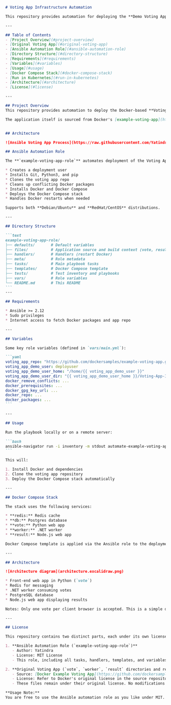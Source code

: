 
````markdown
# Voting App Infrastructure Automation

This repository provides automation for deploying the **Demo Voting App**. It combines the original Docker application with Ansible automation to simplify setup and management.

---

## Table of Contents
- [Project Overview](#project-overview)
- [Original Voting App](#original-voting-app)
- [Ansible Automation Role](#ansible-automation-role)
- [Directory Structure](#directory-structure)
- [Requirements](#requirements)
- [Variables](#variables)
- [Usage](#usage)
- [Docker Compose Stack](#docker-compose-stack)
- [Run in Kubernetes](#run-in-kubernetes)
- [Architecture](#architecture)
- [License](#license)

---

## Project Overview
This repository provides automation to deploy the Docker-based **Voting App** quickly on your servers. It ensures Docker is installed, configures the application, and starts the app stack using Docker Compose.  

The application itself is sourced from Docker's [example-voting-app](https://github.com/dockersamples/example-voting-app). All original source code belongs to Docker and is licensed under its original terms.  


## Architecture

![Ansible Voting App Process](https://raw.githubusercontent.com/YatindraPabbati/AnsibleAutomation/main/AnsibleAutomationVotingAppProcess.png)

## Ansible Automation Role

The **`example-voting-app-role`** automates deployment of the Voting App stack:

* Creates a deployment user
* Installs Git, Python3, and pip
* Clones the voting app repo
* Cleans up conflicting Docker packages
* Installs Docker and Docker Compose
* Deploys the Docker Compose stack
* Handles Docker restarts when needed

Supports both **Debian/Ubuntu** and **RedHat/CentOS** distributions.

---

## Directory Structure

```text
example-voting-app-role/
├── defaults/       # Default variables
├── files/          # Application source and build context (vote, result, worker)
├── handlers/       # Handlers (restart Docker)
├── meta/           # Role metadata
├── tasks/          # Main playbook tasks
├── templates/      # Docker Compose template
├── tests/          # Test inventory and playbooks
├── vars/           # Role variables
└── README.md       # This README
```
---

## Requirements

* Ansible >= 2.12
* Sudo privileges
* Internet access to fetch Docker packages and app repo

---

## Variables

Some key role variables (defined in `vars/main.yml`):

```yaml
voting_app_repo: "https://github.com/dockersamples/example-voting-app.git"
voting_app_demo_user: deployuser
voting_app_demo_user_home: "/home/{{ voting_app_demo_user }}"
voting_app_demo_user_dir: "{{ voting_app_demo_user_home }}/Voting-App-Infrastructure-Automation/ansible-automation"
docker_remove_conflicts: ...
docker_prerequisites: ...
docker_gpg_key_url: ...
docker_repo: ...
docker_packages: ...
```

---

## Usage

Run the playbook locally or on a remote server:

```bash
ansible-navigator run -i inventory -m stdout automate-example-voting-app.yml
```

This will:

1. Install Docker and dependencies
2. Clone the voting app repository
3. Deploy the Docker Compose stack automatically

---

## Docker Compose Stack

The stack uses the following services:

* **redis:** Redis cache
* **db:** Postgres database
* **vote:** Python web app
* **worker:** .NET worker
* **result:** Node.js web app

Docker Compose template is applied via the Ansible role to the deployment user’s directory.

---

## Architecture

![Architecture diagram](architecture.excalidraw.png)

* Front-end web app in Python (`vote`)
* Redis for messaging
* .NET worker consuming votes
* PostgreSQL database
* Node.js web app displaying results

Notes: Only one vote per client browser is accepted. This is a simple demo application to show how multiple languages, queues, and persistence work together in Docker.

---

## License

This repository contains two distinct parts, each under its own license:

1. **Ansible Automation Role (`example-voting-app-role`)**  
   - Author: Yatindra  
   - License: MIT License  
   - This role, including all tasks, handlers, templates, and variables, is fully authored by the repository owner and can be freely used, modified, and redistributed under the MIT terms.  

2. **Original Voting App (`vote`, `worker`, `result` directories and related files)**  
   - Source: [Docker Example Voting App](https://github.com/dockersamples/example-voting-app)  
   - License: Refer to Docker's original license in the source repository  
   - These files remain under their original license. No modifications to the source code license have been made.  

**Usage Note:**  
You are free to use the Ansible automation role as you like under MIT. When redistributing or modifying the Docker app itself, ensure you comply with Docker’s original license terms.  


